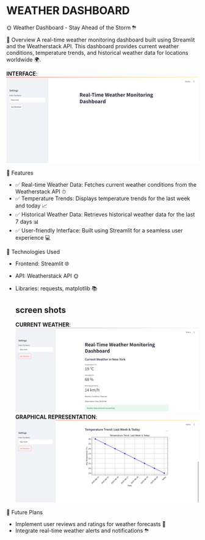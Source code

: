 # WEATHER DASHBOARD

🌞 Weather Dashboard - Stay Ahead of the Storm ⛈

📌 Overview
A real-time weather monitoring dashboard built using Streamlit and the Weatherstack API. This dashboard provides current weather conditions, temperature trends, and historical weather data for locations worldwide 🌍.

**INTERFACE**:![image alt](https://github.com/PavaniDasari-273/weather-dashboard/blob/be122d1809bbae218e570946e21557090cb85fc5/Screenshot%20(2).png)

🎯 Features
- ✅ Real-time Weather Data: Fetches current weather conditions from the Weatherstack API ⏱
- ✅ Temperature Trends: Displays temperature trends for the last week and today 📈
- ✅ Historical Weather Data: Retrieves historical weather data for the last 7 days 📊
- ✅ User-friendly Interface: Built using Streamlit for a seamless user experience 💻

🔧 Technologies Used
- Frontend: Streamlit 🌐
- API: Weatherstack API 🌞
- Libraries: requests, matplotlib 📚

  ## screen shots
  **CURRENT WEATHER**:![image alt](https://github.com/PavaniDasari-273/weather-dashboard/blob/870c659eadf100ece32149e175b96e645c145095/Screenshot%20(3).png)
  **GRAPHICAL REPRESENTATION**:![img url](https://github.com/PavaniDasari-273/weather-dashboard/blob/7b36fd7d5394a85cce3237ff85860d54e6ec2eb0/Screenshot%20(4).png)




🚀 Future Plans
- Implement user reviews and ratings for weather forecasts 🌟
- Integrate real-time weather alerts and notifications ⛈

